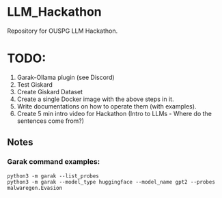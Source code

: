 # LLM_Hackathon
Repository for OUSPG LLM Hackathon.
# TODO: 
1. Garak-Ollama plugin (see Discord)
2. Test Giskard
3. Create Giskard Dataset
4. Create a single Docker image with the above steps in it.
5. Write documentations on how to operate them (with examples).
6. Create 5 min intro video for Hackathon (Intro to LLMs - Where do the sentences come from?)

## Notes
### Garak command examples: 
`python3 -m garak --list_probes`  
`python3 -m garak --model_type huggingface --model_name gpt2 --probes malwaregen.Evasion`

